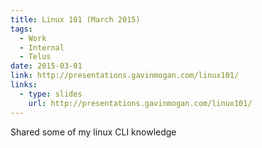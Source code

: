 ```yaml
---
title: Linux 101 (March 2015)
tags:
  - Work
  - Internal
  - Telus
date: 2015-03-01
link: http://presentations.gavinmogan.com/linux101/
links:
  - type: slides
    url: http://presentations.gavinmogan.com/linux101/
---
```

Shared some of my linux CLI knowledge
